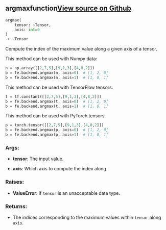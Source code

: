 ## argmax<span class="tag">function</span><a class="sourcelink" href=https://github.com/fastestimator/fastestimator/blob/r1.1/fastestimator/backend/argmax.py/#L24-L65>View source on Github</a>
```python
argmax(
	tensor: ~Tensor,
	axis: int=0
)
-> ~Tensor
```
Compute the index of the maximum value along a given axis of a tensor.

This method can be used with Numpy data:
```python
n = np.array([[2,7,5],[9,1,3],[4,8,2]])
b = fe.backend.argmax(n, axis=0)  # [1, 2, 0]
b = fe.backend.argmax(n, axis=1)  # [1, 0, 1]
```

This method can be used with TensorFlow tensors:
```python
t = tf.constant([[2,7,5],[9,1,3],[4,8,2]])
b = fe.backend.argmax(t, axis=0)  # [1, 2, 0]
b = fe.backend.argmax(t, axis=1)  # [1, 0, 1]
```

This method can be used with PyTorch tensors:
```python
p = torch.tensor([[2,7,5],[9,1,3],[4,8,2]])
b = fe.backend.argmax(p, axis=0)  # [1, 2, 0]
b = fe.backend.argmax(p, axis=1)  # [1, 0, 1]
```


<h3>Args:</h3>


* **tensor**: The input value.

* **axis**: Which axis to compute the index along. 

<h3>Raises:</h3>


* **ValueError**: If `tensor` is an unacceptable data type.

<h3>Returns:</h3>

<ul class="return-block"><li>    The indices corresponding to the maximum values within <code>tensor</code> along <code>axis</code>.

</li></ul>


